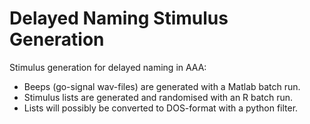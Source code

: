 # Delayed Naming Stimulus Generation

Stimulus generation for delayed naming in AAA:
- Beeps (go-signal wav-files) are generated with a Matlab batch run.
- Stimulus lists are generated and randomised with an R batch run.
- Lists will possibly be converted to DOS-format with a python filter.

